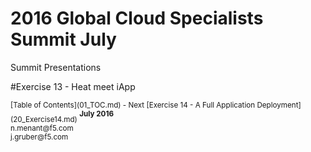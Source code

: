 # 2016 Global Cloud Specialists Summit July

Summit Presentations


#Exercise 13 - Heat meet iApp






<sub>
[Table of Contents](01_TOC.md) - Next [Exercise 14 - A Full Application Deployment](20_Exercise14.md) 
</sub>

<sup>
<b>July 2016</b></br>
n.menant@f5.com</br>
j.gruber@f5.com
</sup>
